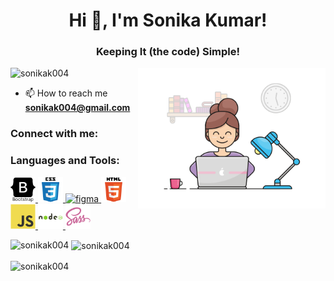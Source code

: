 <h1 align="center">Hi 👋, I'm Sonika Kumar!</h1>
<h3 align="center">Keeping It (the code) Simple!</h3>
<img align="right" alt="coding" width="300px" src="e726c74ac081eed50feee1433d12c998.gif">

<p align="left"> <img src="https://komarev.com/ghpvc/?username=sonikak004&label=Profile%20views&color=0e75b6&style=flat" alt="sonikak004" /> </p>

- 📫 How to reach me **sonikak004@gmail.com**

<h3 align="left">Connect with me:</h3>
<p align="left">
</p>

<h3 align="left">Languages and Tools:</h3>
<p align="left"> <a href="https://getbootstrap.com" target="_blank" rel="noreferrer"> <img src="https://raw.githubusercontent.com/devicons/devicon/master/icons/bootstrap/bootstrap-plain-wordmark.svg" alt="bootstrap" width="40" height="40"/> </a> <a href="https://www.w3schools.com/css/" target="_blank" rel="noreferrer"> <img src="https://raw.githubusercontent.com/devicons/devicon/master/icons/css3/css3-original-wordmark.svg" alt="css3" width="40" height="40"/> </a> <a href="https://www.figma.com/" target="_blank" rel="noreferrer"> <img src="https://www.vectorlogo.zone/logos/figma/figma-icon.svg" alt="figma" width="40" height="40"/> </a> <a href="https://www.w3.org/html/" target="_blank" rel="noreferrer"> <img src="https://raw.githubusercontent.com/devicons/devicon/master/icons/html5/html5-original-wordmark.svg" alt="html5" width="40" height="40"/> </a> <a href="https://developer.mozilla.org/en-US/docs/Web/JavaScript" target="_blank" rel="noreferrer"> <img src="https://raw.githubusercontent.com/devicons/devicon/master/icons/javascript/javascript-original.svg" alt="javascript" width="40" height="40"/> </a> <a href="https://nodejs.org" target="_blank" rel="noreferrer"> <img src="https://raw.githubusercontent.com/devicons/devicon/master/icons/nodejs/nodejs-original-wordmark.svg" alt="nodejs" width="40" height="40"/> </a> <a href="https://sass-lang.com" target="_blank" rel="noreferrer"> <img src="https://raw.githubusercontent.com/devicons/devicon/master/icons/sass/sass-original.svg" alt="sass" width="40" height="40"/> </a> </p>

<p><img align="left" src="https://github-readme-stats.vercel.app/api/top-langs?username=sonikak004&show_icons=true&locale=en&layout=compact" alt="sonikak004" /></p>

<p>&nbsp;<img align="center" src="https://github-readme-stats.vercel.app/api?username=sonikak004&show_icons=true&locale=en" alt="sonikak004" /></p>

<p><img align="center" src="https://github-readme-streak-stats.herokuapp.com/?user=sonikak004&" alt="sonikak004" /></p>
